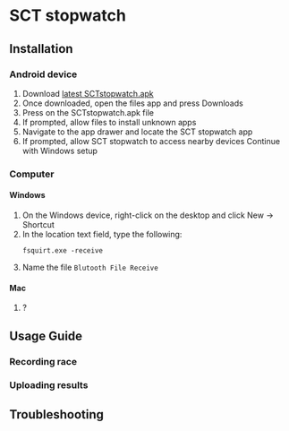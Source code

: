 # SCT stopwatch

## Installation

### Android device

1. Download [latest SCTstopwatch.apk](https://github.com/JoshuaPrstec/SCTstopwatch_1/releases/latest)
2. Once downloaded, open the files app and press Downloads
3. Press on the SCTstopwatch.apk file
4. If prompted, allow files to install unknown apps
5. Navigate to the app drawer and locate the SCT stopwatch app
6. If prompted, allow SCT stopwatch to access nearby devices
   Continue with Windows setup

### Computer

#### Windows

1. On the Windows device, right-click on the desktop and click New -> Shortcut
2. In the location text field, type the following:
   ```shell
   fsquirt.exe -receive
   ```
3. Name the file ```Blutooth File Receive```

#### Mac

1. ?

## Usage Guide

### Recording race

### Uploading results

## Troubleshooting
